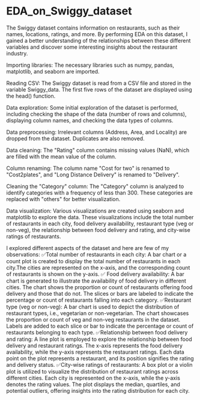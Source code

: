 # EDA_on_Swiggy_dataset
The Swiggy dataset contains information on restaurants, such as their names, locations, ratings, and more. By performing EDA on this dataset, I gained a better understanding of the relationships between these different variables and discover some interesting insights about the restaurant industry.

Importing libraries: The necessary libraries such as numpy, pandas, matplotlib, and seaborn are imported.

Reading CSV: The Swiggy dataset is read from a CSV file and stored in the variable Swiggy_data. The first five rows of the dataset are displayed using the head() function.

Data exploration: Some initial exploration of the dataset is performed, including checking the shape of the data (number of rows and columns), displaying column names, and checking the data types of columns.

Data preprocessing: Irrelevant columns (Address, Area, and Locality) are dropped from the dataset. Duplicates are also removed.

Data cleaning: The "Rating" column contains missing values (NaN), which are filled with the mean value of the column.

Column renaming: The column name "Cost for two" is renamed to "Cost2plates", and "Long Distance Delivery" is renamed to "Delivery".

Cleaning the "Category" column: The "Category" column is analyzed to identify categories with a frequency of less than 300. These categories are replaced with "others" for better visualization.

Data visualization: Various visualizations are created using seaborn and matplotlib to explore the data. These visualizations include the total number of restaurants in each city, food delivery availability, restaurant type (veg or non-veg), the relationship between food delivery and rating, and city-wise ratings of restaurants.

I explored different aspects of the dataset and here are few of my observations:
✅Total number of restaurants in each city:
A bar chart or a count plot is created to display the total number of restaurants in each city.The cities are represented on the x-axis, and the corresponding count of restaurants is shown on the y-axis.
✅ Food delivery availability:
A bar chart is generated to illustrate the availability of food delivery in different cities. The chart shows the proportion or count of restaurants offering food delivery and those that do not. The slices or bars are labeled to indicate the percentage or count of restaurants falling into each category.
✅Restaurant type (veg or non-veg):
A bar chart is used to depict the distribution of restaurant types, i.e., vegetarian or non-vegetarian. The chart showcases the proportion or count of veg and non-veg restaurants in the dataset. Labels are added to each slice or bar to indicate the percentage or count of restaurants belonging to each type.
✅Relationship between food delivery and rating:
A line plot is employed to explore the relationship between food delivery and restaurant ratings. The x-axis represents the food delivery availability, while the y-axis represents the restaurant ratings. Each data point on the plot represents a restaurant, and its position signifies the rating and delivery status.
✅City-wise ratings of restaurants:
A box plot or a violin plot is utilized to visualize the distribution of restaurant ratings across different cities. Each city is represented on the x-axis, while the y-axis denotes the rating values. The plot displays the median, quartiles, and potential outliers, offering insights into the rating distribution for each city.
